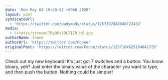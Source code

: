 ```yaml
---
date: 'Mon May 04 19:49:52 +0000 2020'
layout: post
syndicateUrl:
  - 'https://twitter.com/pudymody/status/1257397048040722432'
media:
  - /static/stream/TRgQGv19LTI7R_HX.jpg
authorName: foone
authorUrl: 'https://twitter.com/Foone'
originalPost: 'https://twitter.com/Foone/status/1257164625184841729'
---
```

Check out my new keyboard!
It's just got 7 switches and a button. You know binary, yeh?
Just enter the binary value of the character you want to type, and then push the button. Nothing could be simpler!
